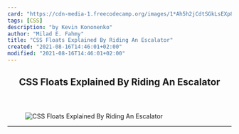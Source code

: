 ```yaml
---
card: "https://cdn-media-1.freecodecamp.org/images/1*Ah5h2jCdtSGkLsEXp8IBnw.jpeg"
tags: [CSS]
description: "by Kevin Kononenko"
author: "Milad E. Fahmy"
title: "CSS Floats Explained By Riding An Escalator"
created: "2021-08-16T14:46:01+02:00"
modified: "2021-08-16T14:46:01+02:00"
---
```

<div class="site-wrapper">
<main id="site-main" class="site-main outer">
<div class="inner">
<article class="post-full post tag-css tag-web-development tag-design tag-web-design tag-life-lessons ">
<header class="post-full-header">
<h1 class="post-full-title">CSS Floats Explained By Riding An Escalator</h1>
</header>
<figure class="post-full-image">
<picture>
<source media="(max-width: 700px)" sizes="1px" srcset="data:image/gif;base64,R0lGODlhAQABAIAAAAAAAP///yH5BAEAAAAALAAAAAABAAEAAAIBRAA7 1w">
<source media="(min-width: 701px)" sizes="(max-width: 800px) 400px,
(max-width: 1170px) 700px,
1400px" srcset="https://cdn-media-1.freecodecamp.org/images/1*Ah5h2jCdtSGkLsEXp8IBnw.jpeg 300w,
https://cdn-media-1.freecodecamp.org/images/1*Ah5h2jCdtSGkLsEXp8IBnw.jpeg 600w,
https://cdn-media-1.freecodecamp.org/images/1*Ah5h2jCdtSGkLsEXp8IBnw.jpeg 1000w,
https://cdn-media-1.freecodecamp.org/images/1*Ah5h2jCdtSGkLsEXp8IBnw.jpeg 2000w">
<img onerror="this.style.display='none'" src="https://cdn-media-1.freecodecamp.org/images/1*Ah5h2jCdtSGkLsEXp8IBnw.jpeg" alt="CSS Floats Explained By Riding An Escalator">
</picture>
</figure>
<section class="post-full-content">
<div class="post-content medium-migrated-article">
</div>
<hr>
</section>
</article>
</div>
</main>
</div>
<!-- Google Tag Manager (noscript) -->
<!-- End Google Tag Manager (noscript) -->
